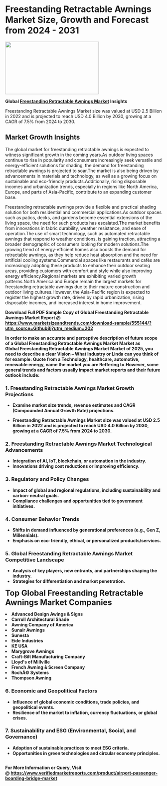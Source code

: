 <H1>Freestanding Retractable Awnings Market Size, Growth and Forecast from 2024 - 2031</H1><img class="aligncenter size-medium wp-image-584254" src="https://thirdeyenews.in/wp-content/uploads/2024/09/Global-Market-Research-300x168.jpeg" alt="" width="300" height="168" /><p><strong>Global&nbsp;<a href="https://www.marketsizeandtrends.com/download-sample/555144/?utm_source=Github8j?utm_medium=202">Freestanding Retractable Awnings Market</a> Insights</strong></p><p>Freestanding Retractable Awnings Market size was valued at USD 2.5 Billion in 2022 and is projected to reach USD 4.0 Billion by 2030, growing at a CAGR of 7.5% from 2024 to 2030.</p><p><h2>Market Growth Insights</h2> <p>The global market for freestanding retractable awnings is expected to witness significant growth in the coming years.As outdoor living spaces continue to rise in popularity and consumers increasingly seek versatile and energy-efficient solutions for shading, the demand for freestanding retractable awnings is projected to soar.The market is also being driven by advancements in materials and technology, as well as a growing focus on sustainable and eco-friendly products.Additionally, rising disposable incomes and urbanization trends, especially in regions like North America, Europe, and parts of Asia-Pacific, contribute to an expanding customer base.</p> <p>Freestanding retractable awnings provide a flexible and practical shading solution for both residential and commercial applications.As outdoor spaces such as patios, decks, and gardens become essential extensions of the living space, the need for such products has escalated.The market benefits from innovations in fabric durability, weather resistance, and ease of operation.The use of smart technology, such as automated retractable awnings that respond to weather conditions, is gaining traction, attracting a broader demographic of consumers looking for modern solutions.The growing trend of energy-efficient homes also boosts the demand for retractable awnings, as they help reduce heat absorption and the need for artificial cooling systems.Commercial spaces like restaurants and cafés are increasingly adopting these products to enhance their outdoor seating areas, providing customers with comfort and style while also improving energy efficiency.Regional markets are exhibiting varied growth patterns.North America and Europe remain the largest markets for freestanding retractable awnings due to their mature construction and outdoor living cultures.However, the Asia-Pacific region is expected to register the highest growth rate, driven by rapid urbanization, rising disposable incomes, and increased interest in home improvement.<strong></p><p><span class=""><strong>Download Full PDF Sample Copy of Global Freestanding Retractable Awnings Market Report</strong> @ <a href="https://www.marketsizeandtrends.com/download-sample/555144/?utm_source=Github8j?utm_medium=202" target="_blank">https://www.marketsizeandtrends.com/download-sample/555144/?utm_source=Github8j?utm_medium=202</a></span></p><p>In order to make an accurate and perceptive description of future scope of a Global&nbsp;Freestanding Retractable Awnings Market Market as Global&nbsp;Freestanding Retractable Awnings Market Market of 2025, you need to describe a clear Vision &ndash; What Industry or Linda can you think of for example: Quote from a Technology, healthcare, automotive, renewable energy, name the market you are Reffering to.However, some general trends and factors usually impact market reports and their future outlook include:</p><h3>1.&nbsp;<strong>Freestanding Retractable Awnings Market Growth Projections</strong></h3><ul><li>Examine market size trends, revenue estimates and CAGR (Compounded Annual Growth Rate) projections.</li><li><p>Freestanding Retractable Awnings Market size was valued at USD 2.5 Billion in 2022 and is projected to reach USD 4.0 Billion by 2030, growing at a CAGR of 7.5% from 2024 to 2030.</p></li></ul><h3>2.&nbsp;<strong>Freestanding Retractable Awnings Market Technological Advancements</strong></h3><ul><li>Integration of AI, IoT, blockchain, or automation in the industry.</li><li>Innovations driving cost reductions or improving efficiency.</li></ul><h3>3.&nbsp;<strong>Regulatory and Policy Changes</strong></h3><ul><li>Impact of global and regional regulations, including sustainability and carbon-neutral goals.</li><li>Compliance challenges and opportunities tied to government initiatives.</li></ul><h3>4.&nbsp;<strong>Consumer Behavior Trends</strong></h3><ul><li>Shifts in demand influenced by generational preferences (e.g., Gen Z, Millennials).</li><li>Emphasis on eco-friendly, ethical, or personalized products/services.</li></ul><h3>5.&nbsp;<strong>Global Freestanding Retractable Awnings Market Competitive Landscape</strong></h3><ul><li>Analysis of key players, new entrants, and partnerships shaping the industry.</li><li>Strategies for differentiation and market penetration.</li></ul><p data-pm-slice="1 1 []"><span style="color: inherit; font-family: inherit; font-size: 25px;">Top Global Freestanding Retractable Awnings Market Companies</span></p><div class="" data-test-id=""><p><li>Advanced Design Awings & Signs</li><li> Carroll Architectural Shade</li><li> Awning Company of America</li><li> Sunair Awnings</li><li> Sunesta</li><li> Eide Industries</li><li> KE USA</li><li> Marygrove Awnings</li><li> Craft-Bilt Manufacturing Company</li><li> Lloyd's of Millville</li><li> French Awning & Screen Company</li><li> RochÃ© Systems</li><li> Thompson Awning</li></p></div><h3>6.&nbsp;<strong>Economic and Geopolitical Factors</strong></h3><ul><li>Influence of global economic conditions, trade policies, and geopolitical events.</li><li>Resilience of the market to inflation, currency fluctuations, or global crises.</li></ul><h3>7.&nbsp;<strong>Sustainability and ESG (Environmental, Social, and Governance)</strong></h3><ul><li>Adoption of sustainable practices to meet ESG criteria.</li><li>Opportunities in green technologies and circular economy principles.</li></ul><h2><strong style="font-size: 14px;">For More Information or Query, Visit @&nbsp;</strong><a style="background-color: #ffffff; font-size: 14px;" href="https://www.marketsizeandtrends.com/report/freestanding-retractable-awnings-market/" target="_blank">https://www.verifiedmarketreports.com/product/airport-passenger-boarding-bridge-market</a></h2>